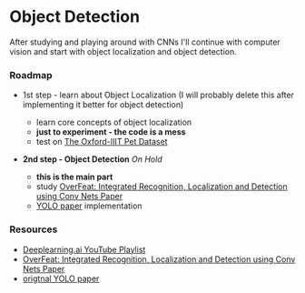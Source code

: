 # Object Detection

After studying and playing around with CNNs I'll continue with computer vision and start with object localization and object detection.

### Roadmap
* 1st step - learn about Object Localization (I will probably delete this after implementing it better for object detection)
    * learn core concepts of object localization
    * **just to experiment - the code is a mess**
    * test on [The Oxford-IIIT Pet Dataset](https://www.kaggle.com/devdgohil/the-oxfordiiit-pet-dataset)


* **2nd step - Object Detection** *On Hold*
    * **this is the main part**
    * study [OverFeat: Integrated Recognition, Localization and Detection using Conv Nets Paper](https://arxiv.org/abs/1312.6229)
    * [YOLO paper](https://arxiv.org/abs/1506.02640) implementation


### Resources
* [Deeplearning.ai YouTube Playlist](https://www.youtube.com/watch?v=GSwYGkTfOKk&list=PLkDaE6sCZn6Gl29AoE31iwdVwSG-KnDzF&index=23)
* [OverFeat: Integrated Recognition, Localization and Detection using Conv Nets Paper](https://arxiv.org/abs/1312.6229)
* [origtnal YOLO paper](https://arxiv.org/abs/1506.02640)

